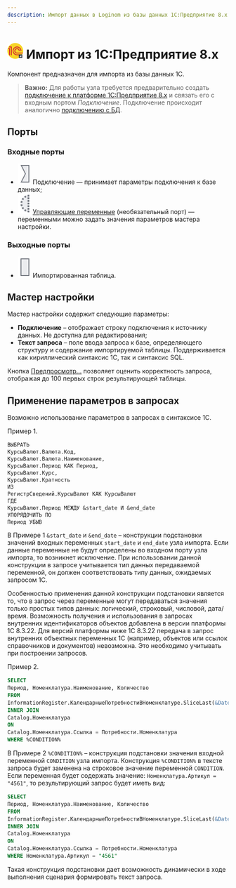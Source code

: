 ```yaml
---
description: Импорт данных в Loginom из базы данных 1С:Предприятие 8.x. Мастер настройки.
---
```

# ![ ](./../../images/icons/common/data-sources/crm-1cv8-import_default.svg) Импорт из 1C:Предприятие 8.x

Компонент предназначен для импорта из базы данных 1С.

> **Важно:** Для работы узла требуется предварительно создать [подключение к платформе 1C:Предприятие 8.x](./../connections/list/1c.md) и связать его с входным портом *Подключение*. Подключение происходит аналогично [подключению с БД](./../../quick-start/database.md).

## Порты

### Входные порты

* ![ ](./../../images/icons/app/node/ports/inputs/link_inactive.svg) Подключение — принимает параметры подключения к базе данных;
* ![ ](./../../images/icons/app/node/ports/inputs-optional/variable_inactive.svg) [Управляющие переменные](./../../workflow/variables/control-variables.md) (необязательный порт) — переменными можно задать значения параметров мастера настройки.

### Выходные порты

* ![ ](./../../images/icons/app/node/ports/inputs/table_inactive.svg) Импортированная таблица.

## Мастер настройки

Мастер настройки содержит следующие параметры:

* **Подключение** – отображает строку подключения к источнику данных. Не доступна для редактирования;
* **Текст запроса** – поле ввода запроса к базе, определяющего структуру и содержание импортируемой таблицы. Поддерживается как кириллический синтаксис 1С, так и синтаксис SQL.

Кнопка [Предпросмотр…](./../../visualization/preview/preview.md) позволяет оценить корректность запроса, отображая до 100 первых строк результирующей таблицы.

## Применение параметров в запросах

Возможно использование параметров в запросах в синтаксисе 1С.

Пример 1.

```
ВЫБРАТЬ
КурсыВалют.Валюта.Код,
КурсыВалют.Валюта.Наименование,
КурсыВалют.Период КАК Период,
КурсыВалют.Курс,
КурсыВалют.Кратность
ИЗ
РегистрСведений.КурсыВалют КАК КурсыВалют
ГДЕ
КурсыВалют.Период МЕЖДУ &start_date И &end_date
УПОРЯДОЧИТЬ ПО
Период УБЫВ
```

В Примере 1 `&start_date` и `&end_date` – конструкции подстановки значений входных переменных `start_date` и `end_date` узла импорта. Если данные переменные не будут определены во входном порту узла импорта, то возникнет исключение. При использовании данной конструкции в запросе учитывается тип данных передаваемой переменной, он должен соответствовать типу данных, ожидаемых запросом 1С.

Особенностью применения данной конструкции подстановки является то, что в запрос через переменные могут передаваться значения только простых типов данных: логический, строковый, числовой, дата/время. Возможность получения и использования в запросах внутренних идентификаторов объектов добавлена в версии платформы 1С 8.3.22. Для версий платформы ниже 1С 8.3.22 передача в запрос внутренних объектных переменных 1С (например, объектов или ссылок справочников и документов) невозможна. Это необходимо учитывать при построении запросов.

Пример 2.

```sql
SELECT
Период, Номенклатура.Наименование, Количество
FROM
InformationRegister.КалендарныеПотребностиВНоменклатуре.SliceLast(&Date, Количество > &Count) AS Потребности
INNER JOIN
Catalog.Номенклатура
ON
Catalog.Номенклатура.Ссылка = Потребности.Номенклатура
WHERE %CONDITION%
```

В Примере 2 `%CONDITION%` – конструкция подстановки значения входной переменной `CONDITION` узла импорта. Конструкция `%CONDITION%` в тексте запроса будет заменена на строковое значение переменной `CONDITION`. Если переменная будет содержать значение: `Номенклатура.Артикул = "4561"`, то результирующий запрос будет иметь вид:

```sql
SELECT
Период, Номенклатура.Наименование, Количество
FROM
InformationRegister.КалендарныеПотребностиВНоменклатуре.SliceLast(&Date, Количество > &Count) AS Потребности
INNER JOIN
Catalog.Номенклатура
ON
Catalog.Номенклатура.Ссылка = Потребности.Номенклатура
WHERE Номенклатура.Артикул = "4561"
```

Такая конструкция подстановки дает возможность динамически в ходе выполнения сценария формировать текст запроса.
